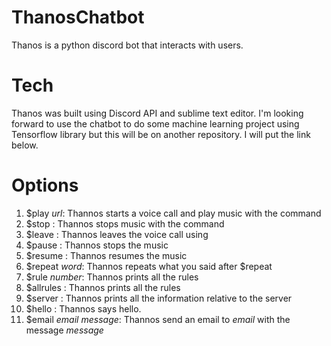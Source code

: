 # ThanosChatbot

Thanos is a python discord bot that interacts with users. 

# Tech

Thanos was built using Discord API and sublime text editor. I'm looking forward to 
use the chatbot to do some machine learning project using Tensorflow library but this will be 
on another repository. I will put the link below.

# Options

1. $play *url*: Thannos starts a voice call and play music with the command
2. $stop : Thannos stops music with the command 
3. $leave : Thannos leaves the voice call using 
4. $pause : Thannos stops the music
5. $resume : Thannos resumes the music
6. $repeat *word*: Thannos repeats what you said after $repeat
7. $rule *number*: Thannos prints all the rules
8. $allrules : Thannos prints all the rules
9. $server : Thannos prints all the information relative to the server
10. $hello : Thannos says hello.
11. $email *email* *message*: Thannos send an email to *email* with the message *message*
